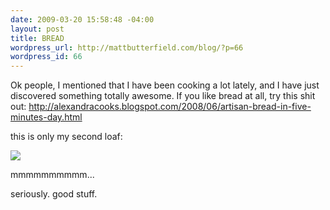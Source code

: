 ```yaml
--- 
date: 2009-03-20 15:58:48 -04:00
layout: post
title: BREAD
wordpress_url: http://mattbutterfield.com/blog/?p=66
wordpress_id: 66
---
```

Ok people, I mentioned that I have been cooking a lot lately, and I have just discovered something totally awesome.  If you like bread at all, try this shit out: http://alexandracooks.blogspot.com/2008/06/artisan-bread-in-five-minutes-day.html

this is only my second loaf:

<img src="http://mattbutterfield.com/blogpics/008.jpg">


mmmmmmmmmm...

seriously.  good stuff.
